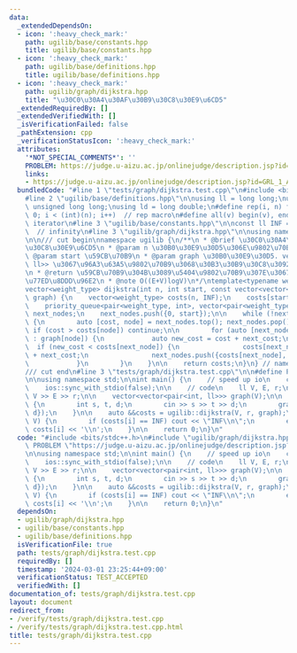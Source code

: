 ```yaml
---
data:
  _extendedDependsOn:
  - icon: ':heavy_check_mark:'
    path: ugilib/base/constants.hpp
    title: ugilib/base/constants.hpp
  - icon: ':heavy_check_mark:'
    path: ugilib/base/definitions.hpp
    title: ugilib/base/definitions.hpp
  - icon: ':heavy_check_mark:'
    path: ugilib/graph/dijkstra.hpp
    title: "\u30C0\u30A4\u30AF\u30B9\u30C8\u30E9\u6CD5"
  _extendedRequiredBy: []
  _extendedVerifiedWith: []
  _isVerificationFailed: false
  _pathExtension: cpp
  _verificationStatusIcon: ':heavy_check_mark:'
  attributes:
    '*NOT_SPECIAL_COMMENTS*': ''
    PROBLEM: https://judge.u-aizu.ac.jp/onlinejudge/description.jsp?id=GRL_1_A&lang=jp
    links:
    - https://judge.u-aizu.ac.jp/onlinejudge/description.jsp?id=GRL_1_A&lang=jp
  bundledCode: "#line 1 \"tests/graph/dijkstra.test.cpp\"\n#include <bits/stdc++.h>\n\
    #line 2 \"ugilib/base/definitions.hpp\"\n\nusing ll = long long;\nusing ull =\
    \ unsigned long long;\nusing ld = long double;\n#define rep(i, n) for(int i =\
    \ 0; i < (int)(n); i++)  // rep macro\n#define all(v) begin(v), end(v)  // all\
    \ iterator\n#line 3 \"ugilib/base/constants.hpp\"\n\nconst ll INF = 1LL << 60;\
    \  // infinity\n#line 3 \"ugilib/graph/dijkstra.hpp\"\n\nusing namespace std;\n\
    \n\n/// cut begin\nnamespace ugilib {\n/**\n * @brief \u30C0\u30A4\u30AF\u30B9\
    \u30C8\u30E9\u6CD5\n * @param n \u30B0\u30E9\u30D5\u306E\u9802\u70B9\u6570\n *\
    \ @param start \u59CB\u70B9\n * @param graph \u30B0\u30E9\u30D5. vector<pair<int,\
    \ ll>> \u3067\u96A3\u63A5\u9802\u70B9\u3068\u30B3\u30B9\u30C8\u3092\u8868\u3059\
    \n * @return \u59CB\u70B9\u304B\u3089\u5404\u9802\u70B9\u307E\u3067\u306E\u6700\
    \u77ED\u8DDD\u96E2\n * @note O((E+V)logV)\n*/\ntemplate<typename weight_type>\n\
    vector<weight_type> dijkstra(int n, int start, const vector<vector<pair<int, weight_type>>>&\
    \ graph) {\n    vector<weight_type> costs(n, INF);\n    costs[start] = 0;\n\n\
    \    priority_queue<pair<weight_type, int>, vector<pair<weight_type, int>>, greater<>>\
    \ next_nodes;\n    next_nodes.push({0, start});\n\n    while (!next_nodes.empty())\
    \ {\n        auto [cost, node] = next_nodes.top(); next_nodes.pop();\n       \
    \ if (cost > costs[node]) continue;\n\n        for (auto [next_node, next_cost]\
    \ : graph[node]) {\n            auto new_cost = cost + next_cost;\n          \
    \  if (new_cost < costs[next_node]) {\n                costs[next_node] = cost\
    \ + next_cost;\n                next_nodes.push({costs[next_node], next_node});\n\
    \            }\n        }\n    }\n\n    return costs;\n}\n} // namespace ugilib\n\
    /// cut end\n#line 3 \"tests/graph/dijkstra.test.cpp\"\n\n#define PROBLEM \"https://judge.u-aizu.ac.jp/onlinejudge/description.jsp?id=GRL_1_A&lang=jp\"\
    \n\nusing namespace std;\n\nint main() {\n    // speed up io\n    cin.tie(nullptr);\n\
    \    ios::sync_with_stdio(false);\n\n    // code\n    ll V, E, r;\n    cin >>\
    \ V >> E >> r;\n\n    vector<vector<pair<int, ll>>> graph(V);\n\n    rep(i, E)\
    \ {\n        int s, t, d;\n        cin >> s >> t >> d;\n        graph[s].push_back({t,\
    \ d});\n    }\n\n    auto &&costs = ugilib::dijkstra(V, r, graph);\n    rep(i,\
    \ V) {\n        if (costs[i] == INF) cout << \"INF\\n\";\n        else cout <<\
    \ costs[i] << '\\n';\n    }\n\n    return 0;\n}\n"
  code: "#include <bits/stdc++.h>\n#include \"ugilib/graph/dijkstra.hpp\"\n\n#define\
    \ PROBLEM \"https://judge.u-aizu.ac.jp/onlinejudge/description.jsp?id=GRL_1_A&lang=jp\"\
    \n\nusing namespace std;\n\nint main() {\n    // speed up io\n    cin.tie(nullptr);\n\
    \    ios::sync_with_stdio(false);\n\n    // code\n    ll V, E, r;\n    cin >>\
    \ V >> E >> r;\n\n    vector<vector<pair<int, ll>>> graph(V);\n\n    rep(i, E)\
    \ {\n        int s, t, d;\n        cin >> s >> t >> d;\n        graph[s].push_back({t,\
    \ d});\n    }\n\n    auto &&costs = ugilib::dijkstra(V, r, graph);\n    rep(i,\
    \ V) {\n        if (costs[i] == INF) cout << \"INF\\n\";\n        else cout <<\
    \ costs[i] << '\\n';\n    }\n\n    return 0;\n}\n"
  dependsOn:
  - ugilib/graph/dijkstra.hpp
  - ugilib/base/constants.hpp
  - ugilib/base/definitions.hpp
  isVerificationFile: true
  path: tests/graph/dijkstra.test.cpp
  requiredBy: []
  timestamp: '2024-03-01 23:25:44+09:00'
  verificationStatus: TEST_ACCEPTED
  verifiedWith: []
documentation_of: tests/graph/dijkstra.test.cpp
layout: document
redirect_from:
- /verify/tests/graph/dijkstra.test.cpp
- /verify/tests/graph/dijkstra.test.cpp.html
title: tests/graph/dijkstra.test.cpp
---
```


